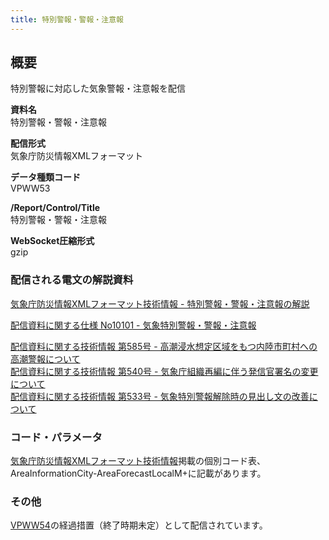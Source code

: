 ```yaml
---
title: 特別警報・警報・注意報
---
```


## 概要
特別警報に対応した気象警報・注意報を配信

**資料名** <br/>
 特別警報・警報・注意報
 
**配信形式** <br/>
 気象庁防災情報XMLフォーマット

**データ種類コード** <br/>
 VPWW53
 
**/Report/Control/Title** <br/>
 特別警報・警報・注意報

**WebSocket圧縮形式** <br/>
 gzip

### 配信される電文の解説資料
[気象庁防災情報XMLフォーマット技術情報 - 特別警報・警報・注意報の解説](https://dmdata.jp/doc/jma/manual/0201-0201.pdf)


[配信資料に関する仕様 No10101 - 気象特別警報・警報・注意報](https://www.data.jma.go.jp/suishin/shiyou/pdf/no10101)


[配信資料に関する技術情報 第585号 - 高潮浸水想定区域をもつ内陸市町村への高潮警報について](https://dmdata.jp/doc/jma/technical/585.pdf) <br/>
[配信資料に関する技術情報 第540号 - 気象庁組織再編に伴う発信官署名の変更について](https://dmdata.jp/doc/jma/technical/540.pdf) <br/>
[配信資料に関する技術情報 第533号 - 気象特別警報解除時の見出し文の改善について](https://dmdata.jp/doc/jma/technical/533.pdf) 
 
### コード・パラメータ
[気象庁防災情報XMLフォーマット技術情報](http://xml.kishou.go.jp/tec_material.html)掲載の個別コード表、AreaInformationCity-AreaForecastLocalM+に記載があります。

### その他
[VPWW54](/telegrams/we02050.md)の経過措置（終了時期未定）として配信されています。
